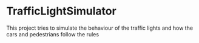 # TrafficLightSimulator
This project tries to simulate the behaviour of the traffic lights and how the cars and pedestrians follow the rules
